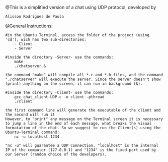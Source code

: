 @This is a simplified version of a chat using UDP protocol, developed by

	Alisson Rodrigues de Paula


@General Instructions:

	#in the Ubuntu Terminal, access the folder of the project (using 'cd'), wich has two sub-directories:
		- Client
		- Server

	#inside the directory -Server- use the commands:
		make
		./chatserver &

	the command "make" will compile all *.c and *.h files, and the command "./chatserver" will execute the server. Since the server doesn't show (print) anything on the screen, it can run in background (&).

	#inside the directory -Client- use the commands:
		gcc chat_client-UDP.c -o client -pthread
		./client

	the first command line will generate the executable of the client and the second will run it
	However, to "print" any message on the Terminal screen it is necessary to jump a line in the end of each message, what breaks the visual formatation of the chat. So we suggest to run the Client(s) using the Ubuntu-Terminal command:
		nc -u localhost 1234

	"nc -u" will guarantee a UDP connection, "localhost" is the internal IP of the computer (127.0.0.1) and "1234" is the fixed port used by our Server (random choice of the developers).
